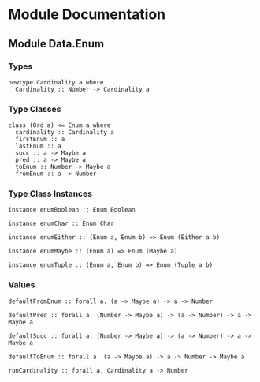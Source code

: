 # Module Documentation

## Module Data.Enum

### Types

    newtype Cardinality a where
      Cardinality :: Number -> Cardinality a


### Type Classes

    class (Ord a) <= Enum a where
      cardinality :: Cardinality a
      firstEnum :: a
      lastEnum :: a
      succ :: a -> Maybe a
      pred :: a -> Maybe a
      toEnum :: Number -> Maybe a
      fromEnum :: a -> Number


### Type Class Instances

    instance enumBoolean :: Enum Boolean

    instance enumChar :: Enum Char

    instance enumEither :: (Enum a, Enum b) => Enum (Either a b)

    instance enumMaybe :: (Enum a) => Enum (Maybe a)

    instance enumTuple :: (Enum a, Enum b) => Enum (Tuple a b)


### Values

    defaultFromEnum :: forall a. (a -> Maybe a) -> a -> Number

    defaultPred :: forall a. (Number -> Maybe a) -> (a -> Number) -> a -> Maybe a

    defaultSucc :: forall a. (Number -> Maybe a) -> (a -> Number) -> a -> Maybe a

    defaultToEnum :: forall a. (a -> Maybe a) -> a -> Number -> Maybe a

    runCardinality :: forall a. Cardinality a -> Number